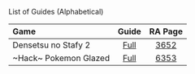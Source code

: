List of Guides (Alphabetical) 

|Game|Guide|RA Page|
|:--|:--:|:--:|
|Densetsu no Stafy 2|[Full](Densetsu-no-Stafy-2-(Game-Boy-Advance))|[3652](https://retroachievements.org/game/3652)|
|\~Hack\~ Pokemon Glazed|[Full](Pokemon-Glazed-(Hack)-(Game-Boy-Advance))|[6353](https://retroachievements.org/game/6353)|